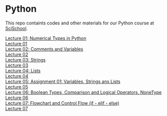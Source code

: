 # Python
This repo containts codes and other materials for our Python course at [SciSchool](https://scischool.ir/).

[Lecture 01: Numerical Types in Python](https://github.com/javadebadi/python-course/blob/master/Lecture-01-numerical-types-in-python.ipynb)              
<a href="./Lecture-01-numerical-types-in-python.html">Lecture 01</a>                       
[Lecture 02: Comments and Variables](https://github.com/javadebadi/python-course/blob/master/Lecture-02-comments-variables.ipynb)             
<a href="./Lecture-02-comments-variables.html">Lecture 02</a>            
[Lecture 03: Strings](https://github.com/javadebadi/python-course/blob/master/Lecture-03-strings.ipynb)            
<a href="./Lecture-03-strings.html">Lecture 03</a>                     
[Lecture 04: Lists](https://github.com/javadebadi/python-course/blob/master/Lecture-04-lists.ipynb)             
<a href="./Lecture-04-lists.html">Lecture 04</a>                
[Lecture 05: Assignment 01: Variables, Strings ans Lists](https://github.com/javadebadi/python-course/blob/master/Lecture-05-Assignment-01.ipynb)             
<a href="./Lecture-05-Assignment-01.html">Lecture 05</a>                
[Lecture 06: Boolean Types, Comparison and Logical Operators, NoneType](https://github.com/javadebadi/python-course/blob/master/Lecture-06-boolean-types-and-comparison-logical-operators.ipynb)            
<a href="./Lecture-06-boolean-types-and-comparison-logical-operators.html">Lecture 06</a>           
[Lecture 07: Flowchart and Control Flow (if - elif - else)](https://github.com/javadebadi/python-course/blob/master/Lecture-07-flowchart-and-control-flow.ipynb)               
<a href="./Lecture-07-flowchart-and-control-flow.html">Lecture 07</a>

